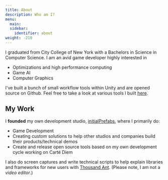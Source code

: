 ```yaml
---
title: About
description: Who am I?
menu:
  main:
  sidebar:
    identifier: about
weight: -210
---
```


I graduated from City College of New York with a Bachelors in Science in Computer Science. I am an avid game developer
highly interested in

 * Optimizations and high performance computing
 * Game AI
 * Computer Graphics

I've built a bunch of small workflow tools within Unity and are opened source on Github. Feel free to take a look at
various tools I built [here](https://github.com/psuong).

## My Work
I **founded** my own development studio, [initialPrefabs](https://initialprefabs.com), where I primarily do:

* Game Development
* Creating custom solutions to help other studios and companies build their products/technical demos
* Create and release open source tools based on my own development cycle working on Carté Diem

I also do screen captures and write technical scripts to help explain libraries and frameworks for new users with [Thousand Ant](http://thousandant.com/). 
(Please note, I am not a _video editor_.)
